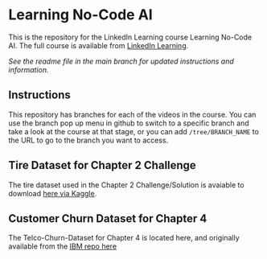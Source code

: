 # Learning No-Code AI
This is the repository for the LinkedIn Learning course Learning No-Code AI. The full course is available from [LinkedIn Learning][lil-course-url].

_See the readme file in the main branch for updated instructions and information._
## Instructions
This repository has branches for each of the videos in the course. You can use the branch pop up menu in github to switch to a specific branch and take a look at the course at that stage, or you can add `/tree/BRANCH_NAME` to the URL to go to the branch you want to access.

## Tire Dataset for Chapter 2 Challenge
The tire dataset used in the Chapter 2 Challenge/Solution is avaiable to download [here via Kaggle](https://www.kaggle.com/datasets/jehanbhathena/tire-texture-image-recognition).

## Customer Churn Dataset for Chapter 4
The Telco-Churn-Dataset for Chapter 4 is located here, and originally available from the [IBM repo here](https://github.com/IBM/telco-customer-churn-on-icp4d)

[0]: # (Replace these placeholder URLs with actual course URLs)

[lil-course-url]: https://www.linkedin.com/learning/
[lil-thumbnail-url]: http://


